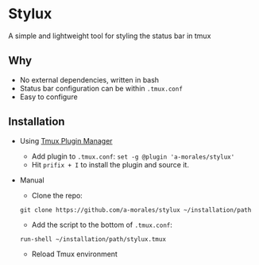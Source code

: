 Stylux
======

A simple and lightweight tool for styling the status bar in tmux

Why
---
  - No external dependencies, written in bash
  - Status bar configuration can be within `.tmux.conf`
  - Easy to configure

Installation
------------
- Using [Tmux Plugin Manager](https://github.com/tmux-plugins/tpm)
  - Add plugin to `.tmux.conf`: `set -g @plugin 'a-morales/stylux'`
  - Hit `prifix + I` to install the plugin and source it.
- Manual
  - Clone the repo:
  ```
  git clone https://github.com/a-morales/stylux ~/installation/path
  ```

  - Add the script to the bottom of `.tmux.conf`:
  ```
  run-shell ~/installation/path/stylux.tmux
  ```
  - Reload Tmux environment
